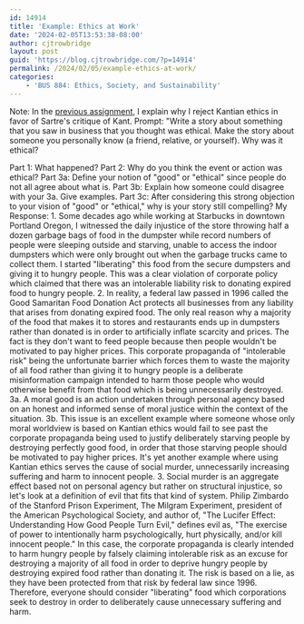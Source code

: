 ```yaml
---
id: 14914
title: 'Example: Ethics at Work'
date: '2024-02-05T13:53:38-08:00'
author: cjtrowbridge
layout: post
guid: 'https://blog.cjtrowbridge.com/?p=14914'
permalink: /2024/02/05/example-ethics-at-work/
categories:
    - 'BUS 884: Ethics, Society, and Sustainability'
---
```


Note: In the [previous assignment](https://blog.cjtrowbridge.com/2024/01/29/categorical-vs-hypothetical-imperatives/), I explain why I reject Kantian ethics in favor of Sartre's critique of Kant. Prompt: "Write a story about something that you saw in business that you thought was ethical. Make the story about someone you personally know (a friend, relative, or yourself). Why was it ethical?

<div>Part 1: What happened? Part 2: Why do you think the event or action was ethical? Part 3a: Define your notion of "good" or "ethical" since people do not all agree about what is. Part 3b: Explain how someone could disagree with your 3a. Give examples. Part 3c: After considering this strong objection to your vision of "good" or "ethical," why is your story still compelling? My Response: 1. Some decades ago while working at Starbucks in downtown Portland Oregon, I witnessed the daily injustice of the store throwing half a dozen garbage bags of food in the dumpster while record numbers of people were sleeping outside and starving, unable to access the indoor dumpsters which were only brought out when the garbage trucks came to collect them. I started "liberating" this food from the secure dumpsters and giving it to hungry people. This was a clear violation of corporate policy which claimed that there was an intolerable liability risk to donating expired food to hungry people. 2. In reality, a federal law passed in 1996 called the Good Samaritan Food Donation Act protects all businesses from any liability that arises from donating expired food. The only real reason why a majority of the food that makes it to stores and restaurants ends up in dumpsters rather than donated is in order to artificially inflate scarcity and prices. The fact is they don't want to feed people because then people wouldn't be motivated to pay higher prices. This corporate propaganda of "intolerable risk" being the unfortunate barrier which forces them to waste the majority of all food rather than giving it to hungry people is a deliberate misinformation campaign intended to harm those people who would otherwise benefit from that food which is being unnecessarily destroyed. 3a. A moral good is an action undertaken through personal agency based on an honest and informed sense of moral justice within the context of the situation. 3b. This issue is an excellent example where someone whose only moral worldview is based on Kantian ethics would fail to see past the corporate propaganda being used to justify deliberately starving people by destroying perfectly good food, in order that those starving people should be motivated to pay higher prices. It's yet another example where using Kantian ethics serves the cause of social murder, unnecessarily increasing suffering and harm to innocent people. 3. Social murder is an aggregate effect based not on personal agency but rather on structural injustice, so let's look at a definition of evil that fits that kind of system. Philip Zimbardo of the Stanford Prison Experiment, The Milgram Experiment, president of the American Psychological Society, and author of, "The Lucifer Effect: Understanding How Good People Turn Evil," defines evil as, "The exercise of power to intentionally harm psychologically, hurt physically, and/or kill innocent people." In this case, the corporate propaganda is clearly intended to harm hungry people by falsely claiming intolerable risk as an excuse for destroying a majority of all food in order to deprive hungry people by destroying expired food rather than donating it. The risk is based on a lie, as they have been protected from that risk by federal law since 1996. Therefore, everyone should consider "liberating" food which corporations seek to destroy in order to deliberately cause unnecessary suffering and harm. </div>